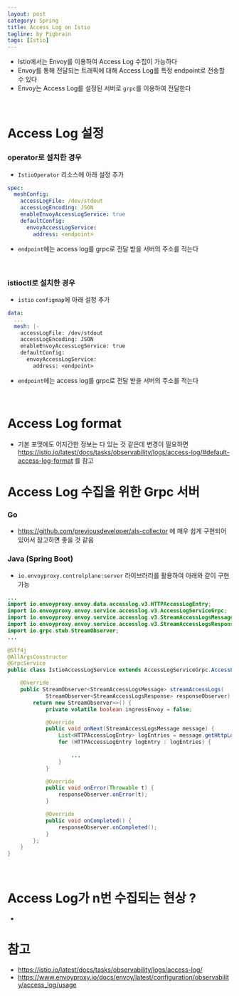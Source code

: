 ```yaml
---
layout: post
category: Spring
title: Access Log on Istio
tagline: by Pigbrain
tags: [Istio]
---
```

  
<!--more-->  
  
* Istio에서는 Envoy를 이용하여 Access Log 수집이 가능하다 
* Envoy를 통해 전달되는 트래픽에 대해 Access Log를 특정 endpoint로 전송할 수 있다
* Envoy는 Access Log를 설정된 서버로 `grpc`를 이용하여 전달한다  
  
<br>

# Access Log 설정 
### operator로 설치한 경우 
* `IstioOperator` 리소스에 아래 설정 추가

```yaml
spec:
  meshConfig:
    accessLogFile: /dev/stdout
    accessLogEncoding: JSON
    enableEnvoyAccessLogService: true
    defaultConfig:
      envoyAccessLogService: 
        address: <endpoint> 
```

* `endpoint`에는 access log를 grpc로 전달 받을 서버의 주소를 적는다 

<br>

### istioctl로 설치한 경우 
* `istio` `configmap`에 아래 설정 추가 

```yaml
data:
  ...
  mesh: |-
    accessLogFile: /dev/stdout
    accessLogEncoding: JSON
    enableEnvoyAccessLogService: true
    defaultConfig:
      envoyAccessLogService: 
        address: <endpoint> 
```

* `endpoint`에는 access log를 grpc로 전달 받을 서버의 주소를 적는다 

<br>

# Access Log format
* 기본 포맷에도 어지간한 정보는 다 있는 것 같은데 변경이 필요하면 https://istio.io/latest/docs/tasks/observability/logs/access-log/#default-access-log-format 를 참고


# Access Log 수집을 위한 Grpc 서버 
### Go 
* https://github.com/previousdeveloper/als-collector 에 매우 쉽게 구현되어 있어서 참고하면 좋을 것 같음 

### Java (Spring Boot)
* `io.envoyproxy.controlplane:server` 라이브러리를 활용하여 아래와 같이 구현 가능 

```java
...
import io.envoyproxy.envoy.data.accesslog.v3.HTTPAccessLogEntry;
import io.envoyproxy.envoy.service.accesslog.v3.AccessLogServiceGrpc;
import io.envoyproxy.envoy.service.accesslog.v3.StreamAccessLogsMessage;
import io.envoyproxy.envoy.service.accesslog.v3.StreamAccessLogsResponse;
import io.grpc.stub.StreamObserver;
...

@Slf4j
@AllArgsConstructor
@GrpcService
public class IstioAccessLogService extends AccessLogServiceGrpc.AccessLogServiceImplBase {

    @Override
    public StreamObserver<StreamAccessLogsMessage> streamAccessLogs(
            StreamObserver<StreamAccessLogsResponse> responseObserver) {
        return new StreamObserver<>() {
            private volatile boolean ingressEnvoy = false;

            @Override
            public void onNext(StreamAccessLogsMessage message) {
                List<HTTPAccessLogEntry> logEntries = message.getHttpLogs().getLogEntryList();
                for (HTTPAccessLogEntry logEntry : logEntries) {
                    
                    ...
                }
            }

            @Override
            public void onError(Throwable t) {
                responseObserver.onError(t);
            }

            @Override
            public void onCompleted() {
                responseObserver.onCompleted();
            }
        };
    }
}

```

<br>

# Access Log가 n번 수집되는 현상 ?
* 


# 참고 
* https://istio.io/latest/docs/tasks/observability/logs/access-log/
* https://www.envoyproxy.io/docs/envoy/latest/configuration/observability/access_log/usage
